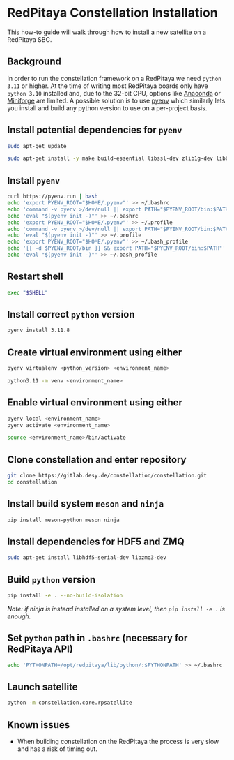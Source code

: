 # RedPitaya Constellation Installation
This how-to guide will walk through how to install a new satellite on a RedPitaya SBC.

## Background

In order to run the constellation framework on a RedPitaya we need `python 3.11` or higher. At the time of writing most RedPitaya boards only have `python 3.10` installed and, due to the 32-bit CPU, options like [Anaconda](https://www.anaconda.com/) or [Miniforge](https://github.com/conda-forge/miniforge) are limited. A possible solution is to use [pyenv](https://github.com/pyenv/pyenv) which similarly lets you install and build any python version to use on a per-project basis.

## Install potential dependencies for `pyenv`

```bash
sudo apt-get update
```

```bash
sudo apt-get install -y make build-essential libssl-dev zlib1g-dev libbz2-dev libreadline-dev libsqlite3-dev wget curl llvm libncurses5-dev libncursesw5-dev xz-utils tk-dev libffi-dev liblzma-dev
```

## Install `pyenv`

```bash
curl https://pyenv.run | bash
echo 'export PYENV_ROOT="$HOME/.pyenv"' >> ~/.bashrc
echo 'command -v pyenv >/dev/null || export PATH="$PYENV_ROOT/bin:$PATH"' >> ~/.bashrc
echo 'eval "$(pyenv init -)"' >> ~/.bashrc
echo 'export PYENV_ROOT="$HOME/.pyenv"' >> ~/.profile
echo 'command -v pyenv >/dev/null || export PATH="$PYENV_ROOT/bin:$PATH"' >> ~/.profile
echo 'eval "$(pyenv init -)"' >> ~/.profile
echo 'export PYENV_ROOT="$HOME/.pyenv"' >> ~/.bash_profile
echo '[[ -d $PYENV_ROOT/bin ]] && export PATH="$PYENV_ROOT/bin:$PATH"' >> ~/.bash_profile
echo 'eval "$(pyenv init -)"' >> ~/.bash_profile
```

## Restart shell

```bash
exec "$SHELL"
```

## Install correct `python` version

```bash
pyenv install 3.11.8
```

## Create virtual environment using either

```bash
pyenv virtualenv <python_version> <environment_name>
```

```bash
python3.11 -m venv <environment_name>
```

## Enable virtual environment using either

```bash
pyenv local <environment_name>
pyenv activate <environment_name>
```

```bash
source <environment_name>/bin/activate
```

## Clone **constellation** and enter repository

```bash
git clone https://gitlab.desy.de/constellation/constellation.git
cd constellation
```

## Install build system `meson` and `ninja`

```bash
pip install meson-python meson ninja
```

## Install dependencies for HDF5 and ZMQ

```bash
sudo apt-get install libhdf5-serial-dev libzmq3-dev
```

## Build `python` version

```bash
pip install -e . --no-build-isolation
```

*Note: if ninja is instead installed on a system level, then `pip install -e .` is enough.*
## Set `python` path in `.bashrc` (necessary for RedPitaya API)

```bash
echo 'PYTHONPATH=/opt/redpitaya/lib/python/:$PYTHONPATH' >> ~/.bashrc
```

## Launch satellite

```bash
python -m constellation.core.rpsatellite
```

## Known issues

- When building constellation on the RedPitaya the process is very slow and has a risk of timing out.
